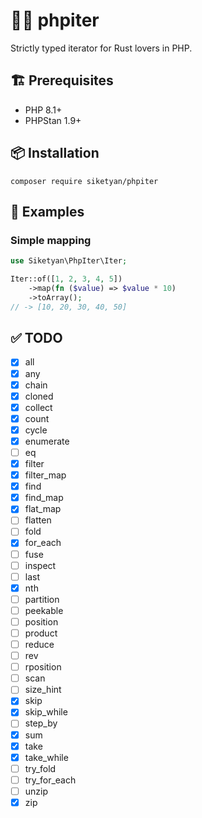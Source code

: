 # 🐘🦀 phpiter
Strictly typed iterator for Rust lovers in PHP.

## 🏗 Prerequisites
- PHP 8.1+
- PHPStan 1.9+

## 📦 Installation
```shell
composer require siketyan/phpiter
```

## 💚 Examples
### Simple mapping
```php
use Siketyan\PhpIter\Iter;

Iter::of([1, 2, 3, 4, 5])
    ->map(fn ($value) => $value * 10)
    ->toArray();
// -> [10, 20, 30, 40, 50]
```

## ✅ TODO
- [x] all
- [x] any
- [x] chain
- [x] cloned
- [x] collect
- [x] count
- [x] cycle
- [x] enumerate
- [ ] eq
- [x] filter
- [x] filter_map
- [x] find
- [x] find_map
- [x] flat_map
- [ ] flatten
- [ ] fold
- [x] for_each
- [ ] fuse
- [ ] inspect
- [ ] last
- [x] nth
- [ ] partition
- [ ] peekable
- [ ] position
- [ ] product
- [ ] reduce
- [ ] rev
- [ ] rposition
- [ ] scan
- [ ] size_hint
- [x] skip
- [x] skip_while
- [ ] step_by
- [x] sum
- [x] take
- [x] take_while
- [ ] try_fold
- [ ] try_for_each
- [ ] unzip
- [x] zip
